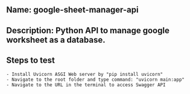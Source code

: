 ## Name: google-sheet-manager-api
## Description: Python API  to manage google worksheet as a database. 

## Steps to test
    - Install Uvicorn ASGI Web server by "pip install uvicorn"
    - Navigate to the root folder and type command: "uvicorn main:app"
    - Navigate to the URL in the terminal to access Swagger API
    
     
